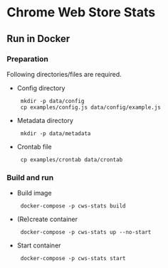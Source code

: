 # Chrome Web Store Stats

## Run in Docker

### Preparation

Following directories/files are required.

 - Config directory
 
        mkdir -p data/config
        cp examples/config.js data/config/example.js
        
 - Metadata directory
 
        mkdir -p data/metadata
 
 - Crontab file
 
        cp examples/crontab data/crontab


### Build and run

 - Build image
 
        docker-compose -p cws-stats build

 - (Re)create container
 
        docker-compose -p cws-stats up --no-start

 - Start container
 
        docker-compose -p cws-stats start
